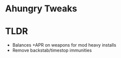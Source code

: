 # Ahungry Tweaks

# TLDR

- Balances +APR on weapons for mod heavy installs
- Remove backstab/timestop immunities
